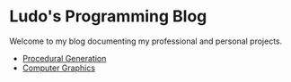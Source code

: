 # Ludo's Programming Blog

Welcome to my blog documenting my professional and personal projects.

- [Procedural Generation](./pages/pcg.md)
- [Computer Graphics](./pages/opengl.md)